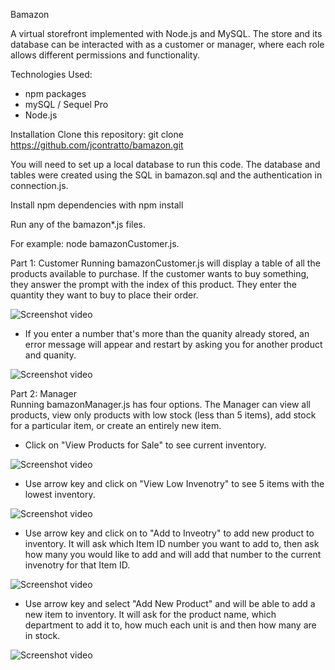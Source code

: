 Bamazon 

A virtual storefront implemented with Node.js and MySQL. The store and its database can be interacted with as a customer or manager, where each role allows different permissions and functionality.

Technologies Used:
* npm packages
* mySQL / Sequel Pro
* Node.js

Installation
Clone this repository: git clone https://github.com/jcontratto/bamazon.git

You will need to set up a local database to run this code. The database and tables were created using the SQL in bamazon.sql and the authentication in connection.js. 

Install npm dependencies with npm install

Run any of the bamazon*.js files.

For example: node bamazonCustomer.js.

Part 1: Customer 
Running bamazonCustomer.js will display a table of all the products available to purchase. If the customer wants to buy something, they answer the prompt with the index of this product. They enter the quantity they want to buy to place their order.

![Screenshot video](https://C:/Users/johnm/Desktop/bamazon/bamazonCustomer.gif)

* If you enter a number that's more than the quanity already stored, an error message will appear and restart by asking you for another product and quanity.

![Screenshot video](https://C:/Users/johnm/Desktop/bamazon/bamazonCustomer.gif)


Part 2: Manager  
Running bamazonManager.js has four options. The Manager can view all products, view only products with low stock (less than 5 items), add stock for a particular item, or create an entirely new item.

* Click on "View Products for Sale" to see current inventory.

![Screenshot video](https://github.com/jcontratto/bamazonManager.gif)

* Use arrow key and click on "View Low Invenotry" to see 5 items with the lowest inventory.

![Screenshot video](https://github.com/jcontratto/bamazonManager.gif)

* Use arrow key and click on to "Add to Inveotry" to add new product to inventory. It will ask which Item ID number you want to add to, then ask how many you would like to add and will add that number to the current invenotry for that Item ID.

![Screenshot video](https://github.com/jcontratto/bamazonManager.gif)

* Use arrow key and select "Add New Product" and will be able to add a new item to inventory. It will ask for the product name, which department to add it to, how much each unit is and then how many are in stock. 

![Screenshot video](https://github.com/jcontratto/bamazonManager.gif)




